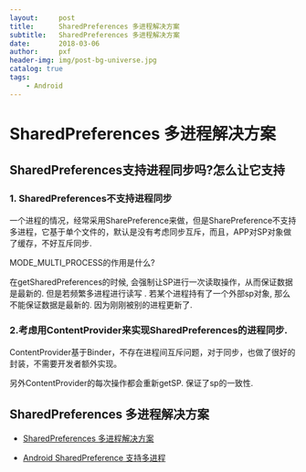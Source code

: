 ```yaml
---
layout:     post
title:      SharedPreferences 多进程解决方案
subtitle:   SharedPreferences 多进程解决方案
date:       2018-03-06
author:     pxf
header-img: img/post-bg-universe.jpg
catalog: true
tags:
    - Android
---
```

SharedPreferences 多进程解决方案
===

## SharedPreferences支持进程同步吗?怎么让它支持

### 1. SharedPreferences不支持进程同步

一个进程的情况，经常采用SharePreference来做，但是SharePreference不支持多进程，它基于单个文件的，默认是没有考虑同步互斥，而且，APP对SP对象做了缓存，不好互斥同步.

MODE_MULTI_PROCESS的作用是什么?

在getSharedPreferences的时候, 会强制让SP进行一次读取操作，从而保证数据是最新的. 但是若频繁多进程进行读写 . 若某个进程持有了一个外部sp对象, 那么不能保证数据是最新的. 因为刚刚被别的进程更新了.

### 2.考虑用ContentProvider来实现SharedPreferences的进程同步.

ContentProvider基于Binder，不存在进程间互斥问题，对于同步，也做了很好的封装，不需要开发者额外实现。 

另外ContentProvider的每次操作都会重新getSP. 保证了sp的一致性.

## SharedPreferences 多进程解决方案

* [SharedPreferences 多进程解决方案](https://juejin.im/entry/590833711b69e60058eb34b9)

* [Android SharedPreference 支持多进程](https://www.jianshu.com/p/875d13458538)